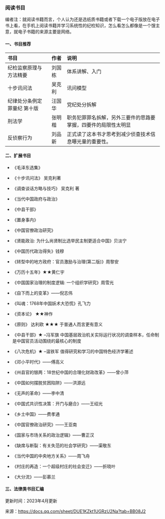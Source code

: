 ### 阅读书目
编者注：就阅读书籍而言，个人认为还是选纸质书籍或者下载一个电子版放在电子书上看，在手机上阅读书籍并学习系统性的纪检知识，怎么看怎么都像是一个馊主意，就电子书籍的来源主要是网络。

#### 一、书目推荐
| 书目                        | 作者   | 说明                                                         |
| :-------------------------- | :----- | :----------------------------------------------------------- |
| 纪检监察原理与方法精要      | 刘国栋 | 体系讲解、入门                                               |
| 十步讯问法                  | 吴克利 | 讯问模型                                                     |
| 纪律处分条例定罪量纪 第十版 | 汪国华 | 党纪处分拆解                                                 |
| 刑法学                      | 张明楷 | 职务犯罪罪名拆解，另外三要件的思路要掌握，四要件的局限性太明显 |
| 反侦察行为                  | 刘品新 | 正式读了这本书才思考到减少侦查技术信息曝光量的重要性。       |




#### 二、扩展书目
- 《毛泽东选集》

- 《十步讯问法》 吴克利著
- 《调查谈话方略与技巧》 吴克利 著
- 《当代中国政府与政治》
- 《中县干部》
- 《置身事内》
- 《中国官僚政治研究》
- 《贤能政治: 为什么尚贤制比选举民主制更适合中国》贝淡宁
- 《中国历代政治得失》钱穆
- 《转型中的地方政府：官员激励与治理(第二版)》周黎安
- 《万历十五年》★★黄仁宇
- 《中国国家治理的制度逻辑: 一个组织学研究》周雪光
- 《自下而上的变革》——倪志伟
- 《叫魂：1768年中国妖术大恐慌》孔飞力
- 《资本论》 ★★神作
- 《原则》 达利欧 ★★★ 于普通人而言更有意义
- 《中县干部》★ –冯军旗 中国基层政治机关实际运行状况的调查样本，任命制是中国官员活动围绕的最核心的制度
- 《八次危机》★ –温铁军 值得研究和学习的中国特色经济学著述
- 《邓小平时代》——傅高义
- 《州县官的银两：18世纪中国的合理化财政改革》——曾小萍
- 《中国如何摆脱贫困陷阱》——洪源远
- 《无声的革命》——李中清
- 《中国式共识性决策：开门与磨合》——王绍光
- 《乡土中国》——费孝通
- 《中国官僚政治研究》——王亚南
- 《国家与市场关系的政治逻辑》——曹正汉
- 《缺席与断裂：有关失范的社会学研究》——渠敬东
- 《当代中国的中央地方关系》——周飞舟
- 《村庄的再造：一个超级村庄的社会变迁》——折晓叶
- 《大分流》——彭慕兰

#### 三、法律类书目汇编

更新时间：2023年4月更新

来源：https://docs.qq.com/sheet/DUE1KZkt1UGRzU2Na?tab=BB08J2
